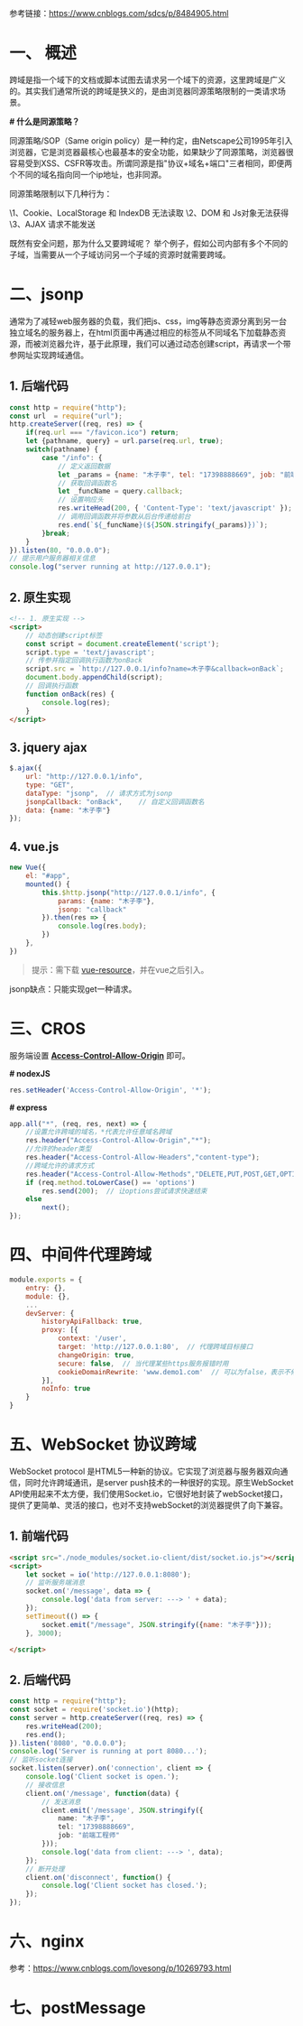 参考链接：https://www.cnblogs.com/sdcs/p/8484905.html

# 一、 概述

跨域是指一个域下的文档或脚本试图去请求另一个域下的资源，这里跨域是广义的。其实我们通常所说的跨域是狭义的，是由浏览器同源策略限制的一类请求场景。

**# 什么是同源策略？**

同源策略/SOP（Same origin policy）是一种约定，由Netscape公司1995年引入浏览器，它是浏览器最核心也最基本的安全功能，如果缺少了同源策略，浏览器很容易受到XSS、CSFR等攻击。所谓同源是指"协议+域名+端口"三者相同，即便两个不同的域名指向同一个ip地址，也非同源。

同源策略限制以下几种行为：

\1、Cookie、LocalStorage 和 IndexDB 无法读取
\2、DOM 和 Js对象无法获得
\3、AJAX 请求不能发送

既然有安全问题，那为什么又要跨域呢？ 举个例子，假如公司内部有多个不同的子域，当需要从一个子域访问另一个子域的资源时就需要跨域。

# 二、jsonp

通常为了减轻web服务器的负载，我们把js、css，img等静态资源分离到另一台独立域名的服务器上，在html页面中再通过相应的标签从不同域名下加载静态资源，而被浏览器允许，基于此原理，我们可以通过动态创建script，再请求一个带参网址实现跨域通信。

## 1. 后端代码

```js
const http = require("http");
const url  = require("url");
http.createServer((req, res) => {
    if(req.url === "/favicon.ico") return;
    let {pathname, query} = url.parse(req.url, true);
    switch(pathname) {
        case "/info": {
            // 定义返回数据
            let _params = {name: "木子李", tel: "17398888669", job: "前端工程师"};
            // 获取回调函数名
            let _funcName = query.callback;
            // 设置响应头
            res.writeHead(200, { 'Content-Type': 'text/javascript' });
            // 调用回调函数并将参数从后台传递给前台
            res.end(`${_funcName}(${JSON.stringify(_params)})`);
        }break;
    }
}).listen(80, "0.0.0.0"); 
// 提示用户服务器相关信息
console.log("server running at http://127.0.0.1");
```

## 2. 原生实现

```html
<!-- 1. 原生实现 -->
<script>
    // 动态创建script标签
    const script = document.createElement('script');
    script.type = 'text/javascript';
    // 传参并指定回调执行函数为onBack
    script.src = `http://127.0.0.1/info?name=木子李&callback=onBack`;
    document.body.appendChild(script);
    // 回调执行函数
    function onBack(res) {
        console.log(res);
    }
</script>
```

## 3. jquery ajax

```js
$.ajax({
    url: "http://127.0.0.1/info",
    type: "GET",
    dataType: "jsonp",  // 请求方式为jsonp
    jsonpCallback: "onBack",    // 自定义回调函数名
    data: {name: "木子李"}
});
```

## 4. vue.js

```js
new Vue({
    el: "#app",
    mounted() {
        this.$http.jsonp("http://127.0.0.1/info", {
            params: {name: "木子李"},
            jsonp: "callback"
        }).then(res => {
            console.log(res.body);
        })
    },
})
```

> 提示：需下载 [vue-resource](https://www.npmjs.com/package/vue-resource)，并在vue之后引入。

jsonp缺点：只能实现get一种请求。

# 三、CROS

服务端设置 <ins>**Access-Control-Allow-Origin**</ins> 即可。

**\# nodexJS**

```js
res.setHeader('Access-Control-Allow-Origin', '*');
```

**\# express**

```js
app.all("*", (req, res, next) => {
    //设置允许跨域的域名，*代表允许任意域名跨域
    res.header("Access-Control-Allow-Origin","*");
    //允许的header类型
    res.header("Access-Control-Allow-Headers","content-type");
    //跨域允许的请求方式 
    res.header("Access-Control-Allow-Methods","DELETE,PUT,POST,GET,OPTIONS");
    if (req.method.toLowerCase() == 'options')
        res.send(200);  // 让options尝试请求快速结束
    else
        next();
});
```

# 四、中间件代理跨域

```js
module.exports = {
    entry: {},
    module: {},
    ...
    devServer: {
        historyApiFallback: true,
        proxy: [{
            context: '/user',
            target: 'http://127.0.0.1:80',  // 代理跨域目标接口
            changeOrigin: true,
            secure: false,  // 当代理某些https服务报错时用
            cookieDomainRewrite: 'www.demo1.com'  // 可以为false，表示不修改
        }],
        noInfo: true
    }
}
```

# 五、WebSocket 协议跨域 

WebSocket protocol 是HTML5一种新的协议。它实现了浏览器与服务器双向通信，同时允许跨域通讯，是server push技术的一种很好的实现。原生WebSocket API使用起来不太方便，我们使用Socket.io，它很好地封装了webSocket接口，提供了更简单、灵活的接口，也对不支持webSocket的浏览器提供了向下兼容。

## 1. 前端代码

```html
<script src="./node_modules/socket.io-client/dist/socket.io.js"></script>
<script>
    let socket = io('http://127.0.0.1:8080');
    // 监听服务端消息
    socket.on('/message', data => {
        console.log('data from server: ---> ' + data);
    });
    setTimeout(() => {
        socket.emit("/message", JSON.stringify({name: "木子李"}));
    }, 3000);

</script>
```

## 2. 后端代码

```typescript
const http = require("http");
const socket = require('socket.io')(http);
const server = http.createServer((req, res) => {
    res.writeHead(200);
    res.end();
}).listen('8080', "0.0.0.0");
console.log('Server is running at port 8080...');
// 监听socket连接
socket.listen(server).on('connection', client => {
    console.log('Client socket is open.'); 
    // 接收信息
    client.on('/message', function(data) {
        // 发送消息
        client.emit('/message', JSON.stringify({
            name: "木子李",
            tel: "17398888669",
            job: "前端工程师"
        }));
        console.log('data from client: ---> ', data);
    });
    // 断开处理
    client.on('disconnect', function() {
        console.log('Client socket has closed.'); 
    });
});
```

# 六、nginx

参考：https://www.cnblogs.com/lovesong/p/10269793.html

# 七、postMessage















































